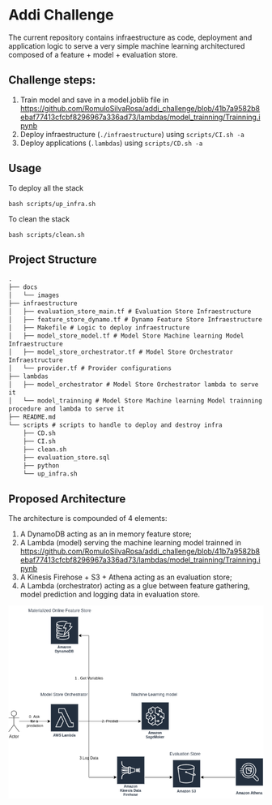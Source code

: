 # Addi Challenge
The current repository contains infraestructure as code, deployment and application logic to serve a very simple machine learning architectured composed of a feature + model + evaluation store.


## Challenge steps:
1. Train model and save in a model.joblib file in  https://github.com/RomuloSilvaRosa/addi_challenge/blob/41b7a9582b8ebaf77413cfcbf8296967a336ad73/lambdas/model_trainning/Trainning.ipynb
2. Deploy infraestructure (`./infraestructure`) using `scripts/CI.sh -a`
3. Deploy applications (`.lambdas`) using `scripts/CD.sh -a`


## Usage
To deploy all the stack
```shell
bash scripts/up_infra.sh
```

To clean the stack
```shell
bash scripts/clean.sh
```


## Project Structure
```
.
├── docs
│   └── images
├── infraestructure
│   ├── evaluation_store_main.tf # Evaluation Store Infraestructure
│   ├── feature_store_dynamo.tf # Dynamo Feature Store Infraestructure
│   ├── Makefile # Logic to deploy infraestructure
│   ├── model_store_model.tf # Model Store Machine learning Model Infraestructure
│   ├── model_store_orchestrator.tf # Model Store Orchestrator Infraestructure
│   └── provider.tf # Provider configurations
├── lambdas
│   ├── model_orchestrator # Model Store Orchestrator lambda to serve it
│   └── model_trainning # Model Store Machine learning Model trainning procedure and lambda to serve it
├── README.md
└── scripts # scripts to handle to deploy and destroy infra
    ├── CD.sh
    ├── CI.sh
    ├── clean.sh
    ├── evaluation_store.sql
    ├── python
    └── up_infra.sh
```
## Proposed Architecture
The architecture is compounded of 4 elements: 
1. A DynamoDB acting as an in memory feature store;
2. A Lambda (model) serving the machine learning model trainned in https://github.com/RomuloSilvaRosa/addi_challenge/blob/41b7a9582b8ebaf77413cfcbf8296967a336ad73/lambdas/model_trainning/Trainning.ipynb
3. A Kinesis Firehose + S3 + Athena acting as an evaluation store;
4. A Lambda (orchestrator) acting as a glue between feature gathering, model prediction and logging data in evaluation store.

<img src="./docs/images/addi_diag.png" align="center"/>
<!-- <img align="left" width="0" height="192px" hspace="10"/> -->
